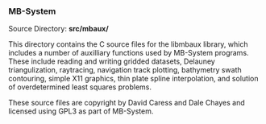 ### MB-System

Source Directory: **src/mbaux/**

This directory contains the C source files for the libmbaux library, which includes a number of auxilliary functions used by MB-System programs. These include reading and writing gridded datasets, Delauney triangulization, raytracing, navigation track plotting, bathymetry swath contouring, simple X11 graphics, thin plate spline interpolation, and solution of overdetermined least squares problems.

These source files are copyright by David Caress and Dale Chayes and licensed using GPL3 as part of MB-System.

